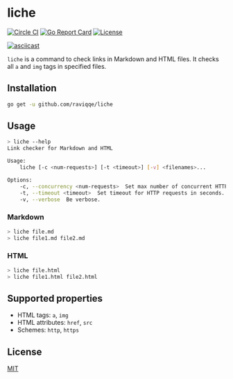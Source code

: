 # liche

[![Circle CI](https://img.shields.io/circleci/project/github/raviqqe/liche.svg?style=flat-square)](https://circleci.com/gh/raviqqe/liche)
[![Go Report Card](https://goreportcard.com/badge/github.com/raviqqe/liche?style=flat-square)](https://goreportcard.com/report/github.com/raviqqe/liche)
[![License](https://img.shields.io/github/license/raviqqe/liche.svg?style=flat-square)](LICENSE)

[![asciicast](https://asciinema.org/a/148110.png)](https://asciinema.org/a/148110)

`liche` is a command to check links in Markdown and HTML files.
It checks all `a` and `img` tags in specified files.

## Installation

```sh
go get -u github.com/raviqqe/liche
```

## Usage

```sh
> liche --help
Link checker for Markdown and HTML

Usage:
	liche [-c <num-requests>] [-t <timeout>] [-v] <filenames>...

Options:
	-c, --concurrency <num-requests>  Set max number of concurrent HTTP requests. [default: 32]
	-t, --timeout <timeout>  Set timeout for HTTP requests in seconds. Disabled by default.
	-v, --verbose  Be verbose.
```

### Markdown

```sh
> liche file.md
> liche file1.md file2.md
```

### HTML

```sh
> liche file.html
> liche file1.html file2.html
```

## Supported properties

- HTML tags: `a`, `img`
- HTML attributes: `href`, `src`
- Schemes: `http`, `https`

## License

[MIT](LICENSE)
